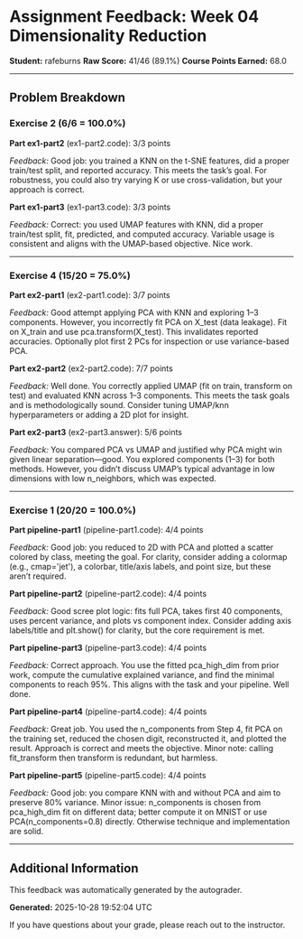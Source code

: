 # Assignment Feedback: Week 04 Dimensionality Reduction

**Student:** rafeburns
**Raw Score:** 41/46 (89.1%)
**Course Points Earned:** 68.0

---

## Problem Breakdown

### Exercise 2 (6/6 = 100.0%)

**Part ex1-part2** (ex1-part2.code): 3/3 points

_Feedback:_ Good job: you trained a KNN on the t-SNE features, did a proper train/test split, and reported accuracy. This meets the task’s goal. For robustness, you could also try varying K or use cross-validation, but your approach is correct.

**Part ex1-part3** (ex1-part3.code): 3/3 points

_Feedback:_ Correct: you used UMAP features with KNN, did a proper train/test split, fit, predicted, and computed accuracy. Variable usage is consistent and aligns with the UMAP-based objective. Nice work.

---

### Exercise 4 (15/20 = 75.0%)

**Part ex2-part1** (ex2-part1.code): 3/7 points

_Feedback:_ Good attempt applying PCA with KNN and exploring 1–3 components. However, you incorrectly fit PCA on X_test (data leakage). Fit on X_train and use pca.transform(X_test). This invalidates reported accuracies. Optionally plot first 2 PCs for inspection or use variance-based PCA.

**Part ex2-part2** (ex2-part2.code): 7/7 points

_Feedback:_ Well done. You correctly applied UMAP (fit on train, transform on test) and evaluated KNN across 1–3 components. This meets the task goals and is methodologically sound. Consider tuning UMAP/knn hyperparameters or adding a 2D plot for insight.

**Part ex2-part3** (ex2-part3.answer): 5/6 points

_Feedback:_ You compared PCA vs UMAP and justified why PCA might win given linear separation—good. You explored components (1–3) for both methods. However, you didn’t discuss UMAP’s typical advantage in low dimensions with low n_neighbors, which was expected.

---

### Exercise 1 (20/20 = 100.0%)

**Part pipeline-part1** (pipeline-part1.code): 4/4 points

_Feedback:_ Good job: you reduced to 2D with PCA and plotted a scatter colored by class, meeting the goal. For clarity, consider adding a colormap (e.g., cmap='jet'), a colorbar, title/axis labels, and point size, but these aren’t required.

**Part pipeline-part2** (pipeline-part2.code): 4/4 points

_Feedback:_ Good scree plot logic: fits full PCA, takes first 40 components, uses percent variance, and plots vs component index. Consider adding axis labels/title and plt.show() for clarity, but the core requirement is met.

**Part pipeline-part3** (pipeline-part3.code): 4/4 points

_Feedback:_ Correct approach. You use the fitted pca_high_dim from prior work, compute the cumulative explained variance, and find the minimal components to reach 95%. This aligns with the task and your pipeline. Well done.

**Part pipeline-part4** (pipeline-part4.code): 4/4 points

_Feedback:_ Great job. You used the n_components from Step 4, fit PCA on the training set, reduced the chosen digit, reconstructed it, and plotted the result. Approach is correct and meets the objective. Minor note: calling fit_transform then transform is redundant, but harmless.

**Part pipeline-part5** (pipeline-part5.code): 4/4 points

_Feedback:_ Good job: you compare KNN with and without PCA and aim to preserve 80% variance. Minor issue: n_components is chosen from pca_high_dim fit on different data; better compute it on MNIST or use PCA(n_components=0.8) directly. Otherwise technique and implementation are solid.

---

## Additional Information

This feedback was automatically generated by the autograder.

**Generated:** 2025-10-28 19:52:04 UTC

If you have questions about your grade, please reach out to the instructor.